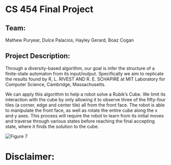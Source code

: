 # CS 454 Final Project

## Team:
Mathew Puryear, Dulce Palacios, Hayley Gerard, Boaz Cogan

## Project Description:
Through a diversity-based algorithm, our goal is infer the structure of a finite-state automaton from its input/output. Specifically we aim to replicate the results found by R, L. RIVEST AND R. E. SCHAPIRE at MIT Laboratory for Computer Science, Cambridge, Massachusetts. 

We can apply this algorithm to help a robot solve a Rubik’s Cube. We limit its interaction with the cube by only allowing it to observe three of the fifty-four tiles (a corner, edge and center tile) all from the front face. The robot is able to manipulate the front face, as well as rotate the entire cube along the x and y axes. This process will require the robot to learn from its initial moves and traverse through various states before reaching the final accepting state, where it finds the solution to the cube.

![Figure 7](https://i.imgur.com/041ehZS.png)

# Disclaimer:
